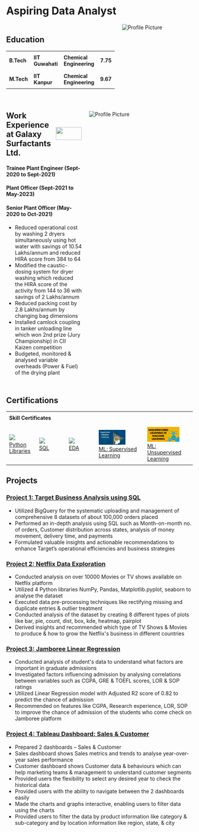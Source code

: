 # Aspiring Data Analyst

<html lang="en">
<head>
  <meta charset="UTF-8">
  <meta name="viewport" content="width=device-width, initial-scale=1.0">
  <title>Profile</title>
  <style>
    .container {
      display: flex;
      justify-content: space-between;
      margin-bottom: 40px;
    }
    .text-section {
      flex: 1;
      margin-right: 20px;
    }
    .image-section {
      width: 280px;
    }
    table {
      width: 100%;
      border-collapse: collapse;
      margin-bottom: 20px;
    }
    th, td {
      padding: 8px;
      text-align: left;
    }
    .heading-container {
      display: flex;
      align-items: center;
      margin-bottom: 20px;
    }
    .heading-container h2 {
      margin: 0;
    }
  </style>
</head>
<body>

<div class="container">
  <div class="text-section">
    <h2>Education</h2>
    <table>
      <tr>
        <td><strong>B.Tech</strong></td>
        <td><strong>IIT Guwahati</strong></td>
        <td><strong>Chemical Engineering</strong></td>
        <td><strong>7.75</strong></td>
      </tr>
      <tr>
        <td><strong>M.Tech</strong></td>
        <td><strong>IIT Kanpur</strong></td>
        <td><strong>Chemical Engineering</strong></td>
        <td><strong>9.67</strong></td>
      </tr>
    </table>
  </div>
  <div class="image-section">
    <img src="https://github.com/user-attachments/assets/c446257e-5eac-483f-b001-e15da7ddefaa" width="280" height="250" alt="Profile Picture" />
  </div>
</div>

<div class="container">
  <div class="text-section">
    <div class="heading-container">
      <h2>Work Experience at Galaxy Surfactants Ltd.</h2>
      <a href="https://www.galaxysurfactants.com/">
        <img src="https://github.com/azbaloda/Arzoo_portfolio/assets/161424775/02b9a910-7714-477b-8f72-683203dcc678" width="70" height="35" style="margin-left: 10px;" />
      </a>
    </div>
    <h4>Trainee Plant Engineer (Sept-2020 to Sept-2021)</h4>
    <h4>Plant Officer (Sept-2021 to May-2023)</h4>
    <h4>Senior Plant Officer (May-2020 to Oct-2021)</h4>
    <ul>
      <li>Reduced operational cost by washing 2 dryers simultaneously using hot water with savings of 10.54 Lakhs/annum and reduced HIRA score from 384 to 64</li>
      <li>Modified the caustic-dosing system for dryer washing which reduced the HIRA score of the activity from 144 to 36 with savings of 2 Lakhs/annum</li>
      <li>Reduced packing cost by 2.8 Lakhs/annum by changing bag dimensions</li>
      <li>Installed camlock coupling in tanker unloading line which won 2nd prize (Jury Championship) in CII Kaizen competition</li>
      <li>Budgeted, monitored & analysed variable overheads (Power & Fuel) of the drying plant</li>
    </ul>
  </div>
  <div class="image-section">
    <img src="https://github.com/user-attachments/assets/c446257e-5eac-483f-b001-e15da7ddefaa" width="280" height="250" alt="Profile Picture" />
  </div>
</div>

</body>
</html>

## Certifications

<table width="100%">
  <tr>
    <th colspan="5" align="center">Skill Certificates</th>
  </tr>
  <tr>
    <td width="16%" align="center">
      <a href="https://moonshot.scaler.com/s/sl/S5H5tOyZM3">
        <img src="https://cdn.jsdelivr.net/gh/devicons/devicon/icons/python/python-original.svg" height="40" />
      </a>
      <br>
      <a href="https://moonshot.scaler.com/s/sl/S5H5tOyZM3">Python Libraries</a>
    </td>
    <td width="16%" align="center">
      <a href="https://moonshot.scaler.com/s/sl/UbvSt91s1H">
        <img src="https://github.com/azbaloda/Arzoo_portfolio/assets/161424775/e0eea195-6b5c-4fc8-93dc-503d33e9b07a" height="40" />
      </a>
      <br>
      <a href="https://moonshot.scaler.com/s/sl/UbvSt91s1H">SQL</a>
    </td>
    <td width="16%" align="center">
      <a href="https://moonshot.scaler.com/s/sl/2KNZRl4RqV">
        <img src="https://github.com/azbaloda/Arzoo_portfolio/assets/161424775/abc23f76-7593-4b95-8e70-a3b5eaf9d654" height="40" />
      </a>
      <br>
      <a href="https://moonshot.scaler.com/s/sl/2KNZRl4RqV">EDA</a>
    </td>
    <td width="26%" align="center">
      <a href="https://moonshot.scaler.com/s/li/YourLinkHere">
        <img src="https://github.com/azbaloda/azbaloda/blob/main/Supervised-Machine-Learning_2.jpeg?raw=true" height="40" />
      </a>
      <br>
      <a href="https://moonshot.scaler.com/s/li/YourLinkHere">ML: Supervised Learning</a>
    </td>
    <td width="26%" align="center">
      <a href="https://moonshot.scaler.com/s/li/RigosLjVUB">
        <img src="https://github.com/azbaloda/azbaloda/blob/main/Unsupervised-Machine-Learning_1.jpg?raw=true" height="40" />
      </a>
      <br>
      <a href="https://moonshot.scaler.com/s/li/RigosLjVUB">ML: Unsupervised Learning</a>
    </td>
  </tr>
</table>

## Projects

### [ Project 1: Target Business Analysis using SQL](https://github.com/azbaloda/SQL_Target_Analysis)

-	Utilized BigQuery for the systematic uploading and management of comprehensive 8 datasets of about 100,000 orders placed
-	Performed an in-depth analysis using SQL such as Month-on-month no. of orders, Customer distribution across states, analysis of money movement, delivery time, and payments
- Formulated valuable insights and actionable recommendations to enhance Target’s operational efficiencies and business strategies

### [ Project 2: Netflix Data Exploration](https://github.com/azbaloda/Netflix-Data-Exploration-and-Visualisation)

- Conducted analysis on over 10000 Movies or TV shows available on Netflix platform
- Utilized 4 Python libraries NumPy, Pandas, Matplotlib.pyplot, seaborn to analyse the dataset
- Executed data pre-processing techniques like rectifying missing and duplicate entries & outlier treatment
- Conducted analysis of the dataset by creating 8 different types of plots like bar, pie, count, dist, box, kde, heatmap, pairplot
- Derived insights and recommended which type of TV Shows & Movies to produce & how to grow the Netflix's business in different countries

### [ Project 3: Jamboree Linear Regression](https://github.com/azbaloda/Jamboree-Education---Linear-Regression)

- Conducted analysis of student's data to understand what factors are important in graduate admissions
- Investigated factors influencing admission by analysing correlations between variables such as CGPA, GRE & TOEFL scores, LOR & SOP ratings
- Utilized Linear Regression model with Adjusted R2 score of 0.82 to predict the chance of admission
- Recommended on features like CGPA, Research experience, LOR, SOP to improve the chance of admission of the students who come check on Jamboree platform

### [Project 4: Tableau Dashboard: Sales & Customer](https://public.tableau.com/app/profile/arzoo.baloda/viz/SalesCustomerDashboards_17120333759470/SalesDashboard?publish=yes)

- Prepared 2 dashboards – Sales & Customer
- Sales dashboard shows Sales metrics and trends to analyse year-over-year sales performance
- Customer dashboard shows Customer data & behaviours which can help marketing teams & management to understand customer segments
- Provided users the flexibility to select any desired year to check the historical data
- Provided users with the ability to navigate between the 2 dashboards easily
- Made the charts and graphs interactive, enabling users to filter data using the charts
- Provided users to filter the data by product information like category & sub-category and by location information like region, state, & city
